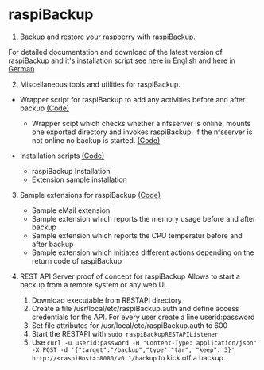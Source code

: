 # raspiBackup

1. Backup and restore your raspberry with raspiBackup.

For detailed documentation and download of the latest version of raspiBackup and it's installation script [see here in English](https://www.linux-tips-and-tricks.de/en/backup) and [here in German](https://www.linux-tips-and-tricks.de/de/raspiBackup)

2. Miscellaneous tools and utilities for raspiBackup.

  * Wrapper script for raspiBackup to add any activities before and after backup [(Code)](https://github.com/framps/raspiBackup/blob/master/raspiBackupWrapper.sh)

	* Wrapper scipt which checks whether a nfsserver is online, mounts one exported directory and invokes raspiBackup. If the nfsserver is not online no backup is started. [(Code)](https://github.com/framps/raspiBackup/blob/master/raspiBackupNfsWrapper.sh)

  * Installation scripts [(Code)](https://github.com/framps/raspiBackup/tree/master/installation)
	  * raspiBackup Installation
	  * Extension sample installation

3. Sample extensions for raspiBackup [(Code)](https://github.com/framps/raspiBackup/tree/master/extensions)
	* Sample eMail extension
	* Sample extension which reports the memory usage before and after backup
	* Sample extension which reports the CPU temperatur before and after backup
	* Sample extension which initiates different actions depending on the return code of raspiBackup

4. REST API Server proof of concept for raspiBackup
	Allows to start a backup from a remote system or any web UI.
	1. Download executable from RESTAPI directory
	2. Create a file /usr/local/etc/raspiBackup.auth and define access credentials for the API. For every user create a line userid:password
	3. Set file attributes for /usr/local/etc/raspiBackup.auth to 600
	4. Start the RESTAPI with ```sudo raspiBackupRESTAPIListener```
	4. Use ```curl -u userid:password -H "Content-Type: application/json" -X POST -d '{"target":"/backup","type":"tar", "keep": 3}' http://<raspiHost>:8080/v0.1/backup``` to kick off a backup.
